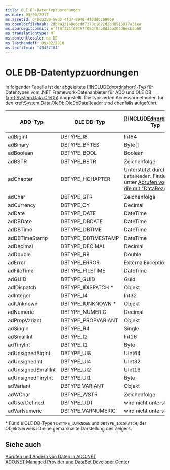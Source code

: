 ```yaml
---
title: OLE DB-Datentypzuordnungen
ms.date: 03/30/2017
ms.assetid: 04bcb259-59d3-4fd7-894d-4f0dd0c68069
ms.openlocfilehash: 2dbea33140e6cdd7370c1822d2bd6513917a31ea
ms.sourcegitcommit: efff8f331fd9467f093f8ab8d23a203d6ecb5b60
ms.translationtype: MT
ms.contentlocale: de-DE
ms.lasthandoff: 09/02/2018
ms.locfileid: "43457104"
---
```

# <a name="ole-db-data-type-mappings"></a>OLE DB-Datentypzuordnungen
In folgender Tabelle ist der abgeleitete [!INCLUDE[dnprdnshort](../../../../includes/dnprdnshort-md.md)]-Typ für Datentypen vom .NET Framework-Datenanbieter für ADO und OLE DB (<xref:System.Data.OleDb>) dargestellt. Die typisierten Accessormethoden für den <xref:System.Data.OleDb.OleDbDataReader> sind ebenfalls aufgeführt.  
  
|ADO-Typ|OLE DB-Typ|[!INCLUDE[dnprdnshort](../../../../includes/dnprdnshort-md.md)]-Typ|Typisierter [!INCLUDE[dnprdnshort](../../../../includes/dnprdnshort-md.md)]-Accessor|  
|--------------|-----------------|----------------------------------------------------------------------|--------------------------------------------------------------------------------|  
|adBigInt|DBTYPE_I8|Int64|GetInt64()|  
|adBinary|DBTYPE_BYTES|Byte[]|GetBytes()|  
|adBoolean|DBTYPE_BOOL|Boolean|GetBoolean()|  
|adBSTR|DBTYPE_BSTR|Zeichenfolge|GetString()|  
|adChapter|DBTYPE_HCHAPTER|Unterstützt durch den `DataReader`. Finden Sie unter [Abrufen von Daten, die mit "DataReader"](../../../../docs/framework/data/adonet/retrieving-data-using-a-datareader.md).|GetValue()|  
|adChar|DBTYPE_STR|Zeichenfolge|GetString()|  
|adCurrency|DBTYPE_CY|Decimal|GetDecimal()|  
|adDate|DBTYPE_DATE|DateTime|GetDateTime()|  
|adDBDate|DBTYPE_DBDATE|DateTime|GetDateTime()|  
|adDBTime|DBTYPE_DBTIME|DateTime|GetDateTime()|  
|adDBTimeStamp|DBTYPE_DBTIMESTAMP|DateTime|GetDateTime()|  
|adDecimal|DBTYPE_DECIMAL|Decimal|GetDecimal()|  
|adDouble|DBTYPE_R8|Double|GetDouble()|  
|adError|DBTYPE_ERROR|ExternalException|GetValue()|  
|adFileTime|DBTYPE_FILETIME|DateTime|GetDateTime()|  
|adGUID|DBTYPE_GUID|Guid|GetGuid()|  
|adIDispatch|DBTYPE_IDISPATCH *|Objekt|GetValue()|  
|adInteger|DBTYPE_I4|Int32|GetInt32()|  
|adIUnknown|DBTYPE_IUNKNOWN *|Objekt|GetValue()|  
|adNumeric|DBTYPE_NUMERIC|Decimal|GetDecimal()|  
|adPropVariant|DBTYPE_PROPVARIANT|Objekt|GetValue()|  
|adSingle|DBTYPE_R4|Single|GetFloat()|  
|adSmallInt|DBTYPE_I2|Int16|GetInt16()|  
|adTinyInt|DBTYPE_I1|Byte|GetByte()|  
|adUnsignedBigInt|DBTYPE_UI8|UInt64|GetValue()|  
|adUnsignedInt|DBTYPE_UI4|UInt32|GetValue()|  
|adUnsignedSmallInt|DBTYPE_UI2|UInt16|GetValue()|  
|adUnsignedTinyInt|DBTYPE_UI1|Byte|GetByte()|  
|adVariant|DBTYPE_VARIANT|Objekt|GetValue()|  
|adWChar|DBTYPE_WSTR|Zeichenfolge|GetString()|  
|adUserDefined|DBTYPE_UDT|wird nicht unterstützt||  
|adVarNumeric|DBTYPE_VARNUMERIC|wird nicht unterstützt||  
  
 \* Für die OLE DB-Typen `DBTYPE_IUNKNOWN` und `DBTYPE_IDISPATCH`, der Objektverweis ist eine gemarshallte Darstellung des Zeigers.  
  
## <a name="see-also"></a>Siehe auch  
 [Abrufen und Ändern von Daten in ADO.NET](../../../../docs/framework/data/adonet/retrieving-and-modifying-data.md)  
 [ADO.NET Managed Provider und DataSet Developer Center](https://go.microsoft.com/fwlink/?LinkId=217917)
